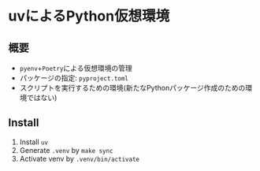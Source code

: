 # uvによるPython仮想環境

## 概要

- `pyenv`+`Poetry`による仮想環境の管理
- パッケージの指定: `pyproject.toml`
- スクリプトを実行するための環境(新たなPythonパッケージ作成のための環境ではない)

## Install

1. Install `uv`
2. Generate `.venv` by `make sync`
3. Activate venv by `.venv/bin/activate`
